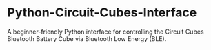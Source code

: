 # Python-Circuit-Cubes-Interface
A beginner-friendly Python interface for controlling the Circuit Cubes Bluetooth Battery Cube via Bluetooth Low Energy (BLE). 
